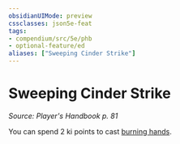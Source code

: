 ```yaml
---
obsidianUIMode: preview
cssclasses: json5e-feat
tags:
- compendium/src/5e/phb
- optional-feature/ed
aliases: ["Sweeping Cinder Strike"]
---
```

# Sweeping Cinder Strike
*Source: Player's Handbook p. 81*  

You can spend 2 ki points to cast [burning hands](compendium/spells/burning-hands.md).